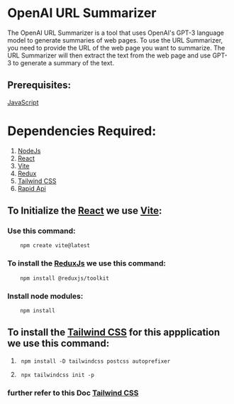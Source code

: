 # OpenAI URL Summarizer

 The OpenAI URL Summarizer is a tool that uses OpenAI's GPT-3 language model to generate summaries of web pages. To use the URL Summarizer, you need to provide the URL of the web page you want to summarize. The URL Summarizer will then extract the text from the web page and use GPT-3 to generate a summary of the text.

## Prerequisites:
[JavaScript](https://www.javascript.com/)
    
# Dependencies Required:

1.  [NodeJs](https://nodejs.org/en/)
2.  [React](https://react.dev/)
3.  [Vite](https://vitejs.dev/)
4.  [Redux](https://redux.js.org/)
5.  [Tailwind CSS](https://tailwindcss.com/)
6.  [Rapid Api](https://rapidapi.com/)



## To Initialize the [React](https://react.dev/) we use [Vite](https://vitejs.dev/):
### Use this command:

        npm create vite@latest
    
### To install the [ReduxJs](https://redux.js.org/) we use this command:

        npm install @reduxjs/toolkit
      
### Install node modules:

        npm install

## To install the [Tailwind CSS](https://tailwindcss.com/docs/guides/vite) for this appplication we use this command:

  1.      npm install -D tailwindcss postcss autoprefixer
  
  2.      npx tailwindcss init -p

  ### further refer to this Doc [Tailwind CSS](https://tailwindcss.com/docs/guides/vite)
